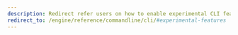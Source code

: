 ```yaml
---
description: Redirect refer users on how to enable experimental CLI features (now enabled by default)
redirect_to: /engine/reference/commandline/cli/#experimental-features
---
```

